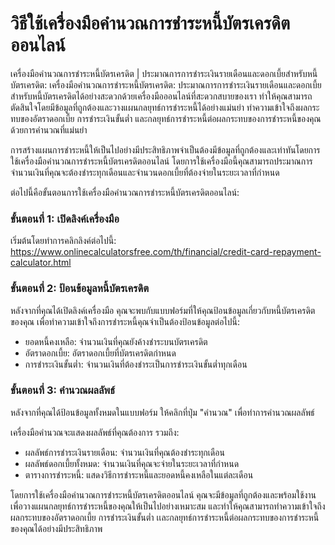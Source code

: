 วิธีใช้เครื่องมือคำนวณการชำระหนี้บัตรเครดิตออนไลน์
==================================================

เครื่องมือคำนวณการชำระหนี้บัตรเครดิต | ประมาณการการชำระเงินรายเดือนและดอกเบี้ยสำหรับหนี้บัตรเครดิต: เครื่องมือคำนวณการชำระหนี้บัตรเครดิต: ประมาณการการชำระเงินรายเดือนและดอกเบี้ยสำหรับหนี้บัตรเครดิตได้อย่างสะดวกด้วยเครื่องมือออนไลน์ที่สะดวกสบายของเรา ทำให้คุณสามารถตัดสินใจโดยมีข้อมูลที่ถูกต้องและวางแผนกลยุทธ์การชำระหนี้ได้อย่างแม่นยำ ทำความเข้าใจถึงผลกระทบของอัตราดอกเบี้ย การชำระเงินขั้นต่ำ และกลยุทธ์การชำระหนี้ต่อผลกระทบของการชำระหนี้ของคุณด้วยการคำนวณที่แม่นยำ

การสร้างแผนการชำระหนี้ให้เป็นไปอย่างมีประสิทธิภาพจำเป็นต้องมีข้อมูลที่ถูกต้องและเท่าทันโดยการใช้เครื่องมือคำนวณการชำระหนี้บัตรเครดิตออนไลน์ โดยการใช้เครื่องมือนี้คุณสามารถประมาณการจำนวนเงินที่คุณจะต้องชำระทุกเดือนและจำนวนดอกเบี้ยที่ต้องจ่ายในระยะเวลาที่กำหนด

ต่อไปนี้คือขั้นตอนการใช้เครื่องมือคำนวณการชำระหนี้บัตรเครดิตออนไลน์:

### ขั้นตอนที่ 1: เปิดลิงค์เครื่องมือ

เริ่มต้นโดยทำการคลิกลิงค์ต่อไปนี้: <https://www.onlinecalculatorsfree.com/th/financial/credit-card-repayment-calculator.html>

### ขั้นตอนที่ 2: ป้อนข้อมูลหนี้บัตรเครดิต

หลังจากที่คุณได้เปิดลิงค์เครื่องมือ คุณจะพบกับแบบฟอร์มที่ให้คุณป้อนข้อมูลเกี่ยวกับหนี้บัตรเครดิตของคุณ เพื่อทำความเข้าใจถึงการชำระหนี้คุณจำเป็นต้องป้อนข้อมูลต่อไปนี้:

- ยอดหนี้คงเหลือ: จำนวนเงินที่คุณยังค้างชำระบนบัตรเครดิต
- อัตราดอกเบี้ย: อัตราดอกเบี้ยที่บัตรเครดิตกำหนด
- การชำระเงินขั้นต่ำ: จำนวนเงินที่ต้องชำระเป็นการชำระเงินขั้นต่ำทุกเดือน

### ขั้นตอนที่ 3: คำนวณผลลัพธ์

หลังจากที่คุณได้ป้อนข้อมูลทั้งหมดในแบบฟอร์ม ให้คลิกที่ปุ่ม "คำนวณ" เพื่อทำการคำนวณผลลัพธ์

เครื่องมือคำนวณจะแสดงผลลัพธ์ที่คุณต้องการ รวมถึง:

- ผลลัพธ์การชำระเงินรายเดือน: จำนวนเงินที่คุณต้องชำระทุกเดือน
- ผลลัพธ์ดอกเบี้ยทั้งหมด: จำนวนเงินที่คุณจะจ่ายในระยะเวลาที่กำหนด
- ตารางการชำระหนี้: แสดงวิธีการชำระหนี้และยอดหนี้คงเหลือในแต่ละเดือน

โดยการใช้เครื่องมือคำนวณการชำระหนี้บัตรเครดิตออนไลน์ คุณจะมีข้อมูลที่ถูกต้องและพร้อมใช้งานเพื่อวางแผนกลยุทธ์การชำระหนี้ของคุณให้เป็นไปอย่างเหมาะสม และทำให้คุณสามารถทำความเข้าใจถึงผลกระทบของอัตราดอกเบี้ย การชำระเงินขั้นต่ำ เเละกลยุทธ์การชำระหนี้ต่อผลกระทบของการชำระหนี้ของคุณได้อย่างมีประสิทธิภาพ